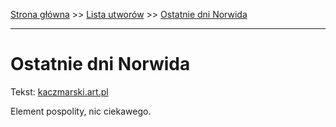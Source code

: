 [Strona główna](../index.md) >> [Lista utworów](../list.md) >> [Ostatnie dni Norwida](393.md)

---

# Ostatnie dni Norwida

Tekst: [kaczmarski.art.pl](https://www.kaczmarski.art.pl/tworczosc/wiersze/ostatnie-dni-norwida/)

Element pospolity, nic ciekawego.
